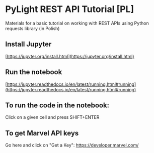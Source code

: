 # PyLight REST API Tutorial [PL]
Materials for a basic tutorial on working with REST APIs using Python requests library (in Polish)

## Install Jupyter
[https://jupyter.org/install.html](https://jupyter.org/install.html)

## Run the notebook
[https://jupyter.readthedocs.io/en/latest/running.html#running](https://jupyter.readthedocs.io/en/latest/running.html#running)

## To run the code in the notebook:
Click on a given cell and press SHIFT+ENTER

## To get Marvel API keys
Go here and click on "Get a Key": https://developer.marvel.com/
